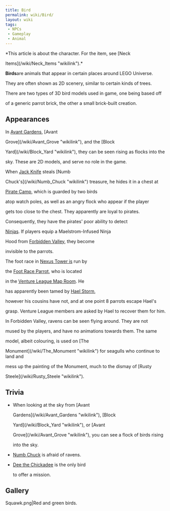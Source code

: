 ```yaml
---
title: Bird
permalink: wiki/Bird/
layout: wiki
tags:
 - NPCs
 - Gameplay
 - Animal
---
```


*This article is about the character. For the item, see [Neck
Items](/wiki/Neck_Items "wikilink").*

**Birds**are animals that appear in certain places around LEGO Universe.
They are often shown as 2D scenery, similar to certain kinds of trees.
There are two types of 3D bird models used in game, one being based off
of a generic parrot brick, the other a small brick-built creation.

## Appearances

In [Avant Gardens](/wiki/Avant_Gardens "wikilink"), [Avant
Grove](/wiki/Avant_Grove "wikilink"), and the [Block
Yard](/wiki/Block_Yard "wikilink"), they can be seen rising as flocks into the
sky. These are 2D models, and serve no role in the game.

When [Jack Knife](/wiki/Captain_Jack_Knife "wikilink") steals [Numb
Chuck's](/wiki/Numb_Chuck "wikilink") treasure, he hides it in a chest at
[Pirate Camp](/wiki/Pirate_Camp "wikilink"), which is guarded by two birds
atop watch poles, as well as an angry flock who appear if the player
gets too close to the chest. They apparently are loyal to pirates.
Consequently, they have the pirates' poor ability to detect
[Ninjas](/wiki/Ninjas "wikilink"). If players equip a Maelstrom-Infused Ninja
Hood from [Forbidden Valley](/wiki/Forbidden_Valley "wikilink"), they become
invisible to the parrots.

The foot race in [Nexus Tower is](/wiki/Nexus_Tower_(World) "wikilink") run by
the [Foot Race Parrot](/wiki/Nexus_Tower_Foot_Race "wikilink"), who is located
in the [Venture League Map Room](/wiki/Venture_League_Map_Room "wikilink"). He
has apparently been tamed by [Hael Storm](/wiki/Hael_Storm "wikilink"),
however his cousins have not, and at one point 8 parrots escape Hael's
grasp. Venture League members are asked by Hael to recover them for him.

In Forbidden Valley, ravens can be seen flying around. They are not
mused by the players, and have no animations towards them. The same
model, albeit colouring, is used on [The
Monument](/wiki/The_Monument "wikilink") for seagulls who continue to land and
mess up the painting of the Monument, much to the dismay of [Rusty
Steele](/wiki/Rusty_Steele "wikilink").

## Trivia

-   When looking at the sky from [Avant
    Gardens](/wiki/Avant_Gardens "wikilink"), [Block
    Yard](/wiki/Block_Yard "wikilink"), or [Avant
    Grove](/wiki/Avant_Grove "wikilink"), you can see a flock of birds rising
    into the sky.
-   [Numb Chuck](/wiki/Numb_Chuck "wikilink") is afraid of ravens.
-   [Dee the Chickadee](/wiki/Dee_the_Chickadee "wikilink") is the only bird
    to offer a mission.

## Gallery

Squawk.png\|Red and green birds.
